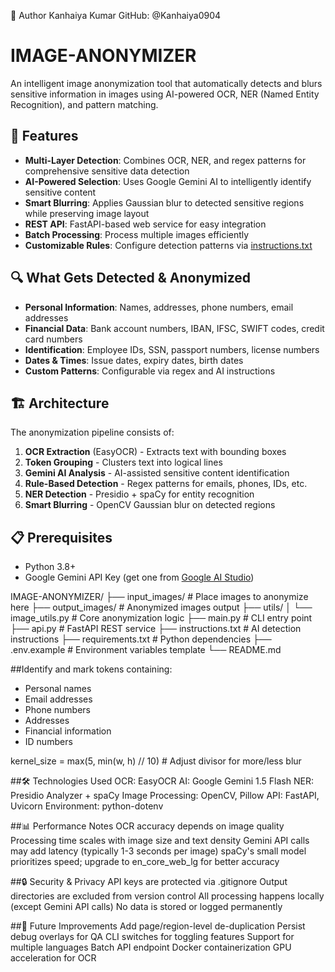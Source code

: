 👤 Author
Kanhaiya Kumar
GitHub: @Kanhaiya0904

# IMAGE-ANONYMIZER

An intelligent image anonymization tool that automatically detects and blurs sensitive information in images using AI-powered OCR, NER (Named Entity Recognition), and pattern matching.

## 🌟 Features

- **Multi-Layer Detection**: Combines OCR, NER, and regex patterns for comprehensive sensitive data detection
- **AI-Powered Selection**: Uses Google Gemini AI to intelligently identify sensitive content
- **Smart Blurring**: Applies Gaussian blur to detected sensitive regions while preserving image layout
- **REST API**: FastAPI-based web service for easy integration
- **Batch Processing**: Process multiple images efficiently
- **Customizable Rules**: Configure detection patterns via [instructions.txt](cci:7://file:///c:/Users/kanahaiya%20kumar/Desktop/optive-image-purge-master/optive-image-purge-master/instructions.txt:0:0-0:0)

## 🔍 What Gets Detected & Anonymized

- **Personal Information**: Names, addresses, phone numbers, email addresses
- **Financial Data**: Bank account numbers, IBAN, IFSC, SWIFT codes, credit card numbers
- **Identification**: Employee IDs, SSN, passport numbers, license numbers
- **Dates & Times**: Issue dates, expiry dates, birth dates
- **Custom Patterns**: Configurable via regex and AI instructions

## 🏗️ Architecture

The anonymization pipeline consists of:

1. **OCR Extraction** (EasyOCR) - Extracts text with bounding boxes
2. **Token Grouping** - Clusters text into logical lines
3. **Gemini AI Analysis** - AI-assisted sensitive content identification
4. **Rule-Based Detection** - Regex patterns for emails, phones, IDs, etc.
5. **NER Detection** - Presidio + spaCy for entity recognition
6. **Smart Blurring** - OpenCV Gaussian blur on detected regions

## 📋 Prerequisites

- Python 3.8+
- Google Gemini API Key (get one from [Google AI Studio](https://makersuite.google.com/app/apikey))


IMAGE-ANONYMIZER/
├── input_images/          # Place images to anonymize here
├── output_images/         # Anonymized images output
├── utils/
│   └── image_utils.py    # Core anonymization logic
├── main.py               # CLI entry point
├── api.py                # FastAPI REST service
├── instructions.txt      # AI detection instructions
├── requirements.txt      # Python dependencies
├── .env.example          # Environment variables template
└── README.md

##Identify and mark tokens containing:
- Personal names
- Email addresses
- Phone numbers
- Addresses
- Financial information
- ID numbers

kernel_size = max(5, min(w, h) // 10)  # Adjust divisor for more/less blur


##🛠️ Technologies Used
OCR: EasyOCR
AI: Google Gemini 1.5 Flash
NER: Presidio Analyzer + spaCy
Image Processing: OpenCV, Pillow
API: FastAPI, Uvicorn
Environment: python-dotenv


##📊 Performance Notes
OCR accuracy depends on image quality
Processing time scales with image size and text density
Gemini API calls may add latency (typically 1-3 seconds per image)
spaCy's small model prioritizes speed; upgrade to en_core_web_lg for better accuracy

##🔒 Security & Privacy
API keys are protected via 
.gitignore
Output directories are excluded from version control
All processing happens locally (except Gemini API calls)
No data is stored or logged permanently

##🚧 Future Improvements
 Add page/region-level de-duplication
 Persist debug overlays for QA
 CLI switches for toggling features
 Support for multiple languages
 Batch API endpoint
 Docker containerization
 GPU acceleration for OCR


